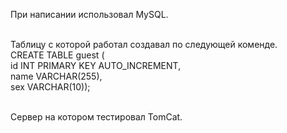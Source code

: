При написании использовал MySQL.<br><br>

Таблицу с которой работал создавал по следующей коменде.<br>
CREATE TABLE guest (<br>
  id INT PRIMARY KEY AUTO_INCREMENT,<br>
  name VARCHAR(255),<br>
  sex VARCHAR(10));<br><br>
  
Сервер на котором тестировал TomCat.

